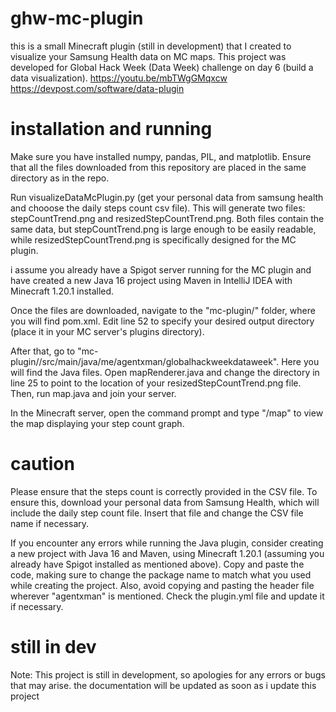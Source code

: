 # ghw-mc-plugin
this is a small Minecraft plugin (still in development) that I created to visualize your Samsung Health data on MC maps. This project was developed for Global Hack Week (Data Week) challenge on day 6 (build a data visualization).
https://youtu.be/mbTWgGMqxcw
https://devpost.com/software/data-plugin


# installation and running
Make sure you have installed numpy, pandas, PIL, and matplotlib. Ensure that all the files downloaded from this repository are placed in the same directory as in the repo.

Run visualizeDataMcPlugin.py (get your personal data from samsung health and chooose the daily steps count csv file). This will generate two files: stepCountTrend.png and resizedStepCountTrend.png. Both files contain the same data, but stepCountTrend.png is large enough to be easily readable, while resizedStepCountTrend.png is specifically designed for the MC plugin.

i assume you already have a Spigot server running for the MC plugin and have created a new Java 16 project using Maven in IntelliJ IDEA with Minecraft 1.20.1 installed.

Once the files are downloaded, navigate to the "mc-plugin/" folder, where you will find pom.xml. Edit line 52 to specify your desired output directory (place it in your MC server's plugins directory).

After that, go to "mc-plugin//src/main/java/me/agentxman/globalhackweekdataweek". Here you will find the Java files. Open mapRenderer.java and change the directory in line 25 to point to the location of your resizedStepCountTrend.png file. Then, run map.java and join your server.

In the Minecraft server, open the command prompt and type "/map" to view the map displaying your step count graph.



# caution
Please ensure that the steps count is correctly provided in the CSV file. To ensure this, download your personal data from Samsung Health, which will include the daily step count file. Insert that file and change the CSV file name if necessary.

If you encounter any errors while running the Java plugin, consider creating a new project with Java 16 and Maven, using Minecraft 1.20.1 (assuming you already have Spigot installed as mentioned above). Copy and paste the code, making sure to change the package name to match what you used while creating the project. Also, avoid copying and pasting the header file wherever "agentxman" is mentioned. Check the plugin.yml file and update it if necessary.



# still in dev
Note: This project is still in development, so apologies for any errors or bugs that may arise. the documentation will be updated as soon as i update this project
